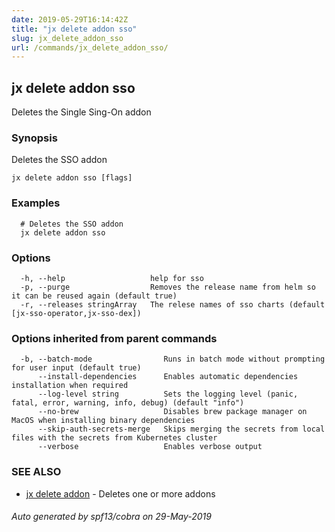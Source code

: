 ```yaml
---
date: 2019-05-29T16:14:42Z
title: "jx delete addon sso"
slug: jx_delete_addon_sso
url: /commands/jx_delete_addon_sso/
---
```

## jx delete addon sso

Deletes the Single Sing-On addon

### Synopsis

Deletes the SSO addon

```
jx delete addon sso [flags]
```

### Examples

```
  # Deletes the SSO addon
  jx delete addon sso
```

### Options

```
  -h, --help                   help for sso
  -p, --purge                  Removes the release name from helm so it can be reused again (default true)
  -r, --releases stringArray   The relese names of sso charts (default [jx-sso-operator,jx-sso-dex])
```

### Options inherited from parent commands

```
  -b, --batch-mode                Runs in batch mode without prompting for user input (default true)
      --install-dependencies      Enables automatic dependencies installation when required
      --log-level string          Sets the logging level (panic, fatal, error, warning, info, debug) (default "info")
      --no-brew                   Disables brew package manager on MacOS when installing binary dependencies
      --skip-auth-secrets-merge   Skips merging the secrets from local files with the secrets from Kubernetes cluster
      --verbose                   Enables verbose output
```

### SEE ALSO

* [jx delete addon](/commands/jx_delete_addon/)	 - Deletes one or more addons

###### Auto generated by spf13/cobra on 29-May-2019
